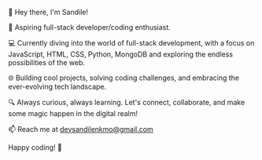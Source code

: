 👋 Hey there, I'm Sandile!

🚀 Aspiring full-stack developer/coding enthusiast.

💻 Currently diving into the world of full-stack development, with a focus on JavaScript, HTML, CSS, Python, MongoDB and exploring the endless possibilities of the web.

🌐 Building cool projects, solving coding challenges, and embracing the ever-evolving tech landscape.

🔍 Always curious, always learning. Let's connect, collaborate, and make some magic happen in the digital realm!

📫 Reach me at devsandilenkmo@gmail.com

Happy coding! 🚀
